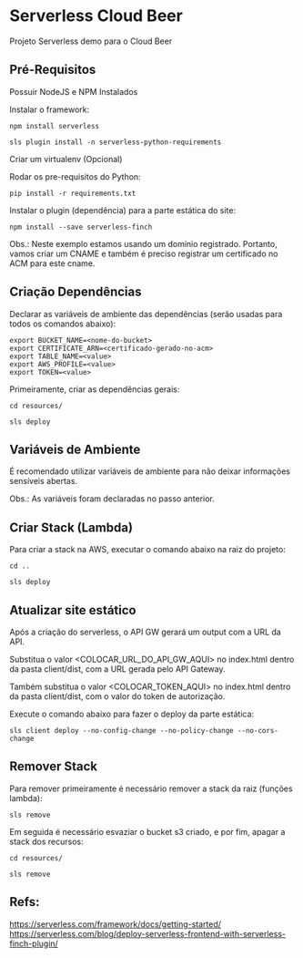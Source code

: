 # Serverless Cloud Beer

Projeto Serverless demo para o Cloud Beer

## Pré-Requisitos

Possuir NodeJS e NPM Instalados

Instalar o framework:
    
    npm install serverless

    sls plugin install -n serverless-python-requirements

Criar um virtualenv (Opcional)

Rodar os pre-requisitos do Python:

    pip install -r requirements.txt

Instalar o plugin (dependência) para a parte estática do site:

    npm install --save serverless-finch

Obs.: Neste exemplo estamos usando um domínio registrado. Portanto, vamos criar um CNAME e também é preciso registrar um certificado no ACM para este cname.

## Criação Dependências

Declarar as variáveis de ambiente das dependências (serão usadas para todos os comandos abaixo):

    export BUCKET_NAME=<nome-do-bucket>
    export CERTIFICATE_ARN=<certificado-gerado-no-acm>
    export TABLE_NAME=<value>
    export AWS_PROFILE=<value>
    export TOKEN=<value>

Primeiramente, criar as dependências gerais:

    cd resources/

    sls deploy

## Variáveis de Ambiente

É recomendado utilizar variáveis de ambiente para não deixar informações sensíveis abertas.

Obs.: As variáveis foram declaradas no passo anterior.

## Criar Stack (Lambda)

Para criar a stack na AWS, executar o comando abaixo na raiz do projeto:

    cd ..

    sls deploy

## Atualizar site estático

Após a criação do serverless, o API GW gerará um output com a URL da API.

Substitua o valor <COLOCAR_URL_DO_API_GW_AQUI> no index.html dentro da pasta client/dist, com a URL gerada pelo API Gateway.

Também substitua o valor <COLOCAR_TOKEN_AQUI> no index.html dentro da pasta client/dist, com o valor do token de autorização.

Execute o comando abaixo para fazer o deploy da parte estática:

    sls client deploy --no-config-change --no-policy-change --no-cors-change

## Remover Stack

Para remover primeiramente é necessário remover a stack da raiz (funções lambda):

    sls remove

Em seguida é necessário esvaziar o bucket s3 criado, e por fim, apagar a stack dos recursos:

    cd resources/

    sls remove

## Refs:

https://serverless.com/framework/docs/getting-started/
https://serverless.com/blog/deploy-serverless-frontend-with-serverless-finch-plugin/